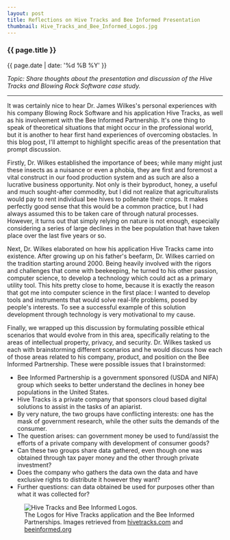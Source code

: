 ```yaml
---
layout: post
title: Reflections on Hive Tracks and Bee Informed Presentation
thumbnail: Hive_Tracks_and_Bee_Informed_Logos.jpg
---
```


### {{ page.title }}

<p class="meta"> {{ page.date | date: '%d %B %Y' }}</p>

<i>Topic: Share thoughts about the presentation and discussion of the Hive Tracks and Blowing Rock Software case study.</i>

<hr>

It was certainly nice to hear Dr. James Wilkes's personal experiences with his company Blowing Rock Software and his application Hive Tracks, as well
as his involvement with the Bee Informed Partnership. It's one thing to speak of theoretical situations that might occur in the professional world,
but it is another to hear first hand experiences of overcoming obstacles. In this blog post, I'll attempt to highlight specific areas of the presentation
that prompt discussion.

Firstly, Dr. Wilkes established the importance of bees; while many might just these insects as a nuisance or even a phobia, they are first and foremost
a vital construct in our food production system and as such are also a lucrative business opportunity. Not only is their byproduct, honey, a useful and
much sought-after commodity, but I did not realize that agriculturalists would pay
to rent individual bee hives to pollenate their crops. It makes perfectly good sense that this would be a common practice, but I had always assumed this
to be taken care of through natural processes. However, it turns out that simply relying on nature is not enough, especially considering a series of large
declines in the bee population that have taken place over the last five years or so. 

Next, Dr. Wilkes elaborated on how his application Hive Tracks came into existence. After growing up on his father's beefarm, Dr. Wilkes carried on the
tradition starting around 2000. Being heavily involved with the rigors and challenges that come with beekeeping, he turned to his other passion, computer
science, to develop a technology which could act as a primary utility tool. This hits pretty close to home, because it is exactly the reason that got me
into computer science in the first place: I wanted to develop tools and instruments that would solve real-life problems, posed by people's interests. To
see a successful example of this solution development through technology is very motivational to my cause.

Finally, we wrapped up this discussion by formulating possible ethical scenarios that would evolve from in this area, specifically relating to the areas
of intellectual property, privacy, and security. Dr. Wilkes tasked us each with brainstorming different scenarios and he would discuss how each of those
areas related to his company, product, and position on the Bee Informed Partnership. These were possible issues that I brainstormed: 

* Bee Informed Partnership is a government sponsored (USDA and NIFA) group which seeks to better understand the declines in honey bee populations in the United States.
* Hive Tracks is a private company that sponsors cloud based digital solutions to assist in the tasks of an apiarist.
* By very nature, the two groups have conflicting interests: one has the mask of government research, while the other suits the demands of the consumer. 
* The question arises: can government money be used to fund/assist the efforts of a private company with development of consumer goods?
* Can these two groups share data gathered, even though one was obtained through tax payer money and the other through private investment?
* Does the company who gathers the data own the data and have exclusive rights to distribute it however they want?
* Further questions: can data obtained be used for purposes other than what it was collected for?


<figure>
    <img alt="Hive Tracks and Bee Informed Logos." src="{{site.baseurl}}/img/blog_pics/Hive_Tracks_and_Bee_Informed_Logos.jpg">
    <figcaption>The Logos for Hive Tracks application and the Bee Informed Partnerships. Images retrieved from 
        <a href="https://hivetracks.com/">hivetracks.com</a> and <a href="https://beeinformed.org/">beeinformed.org</a></figcaption>
</figure>
